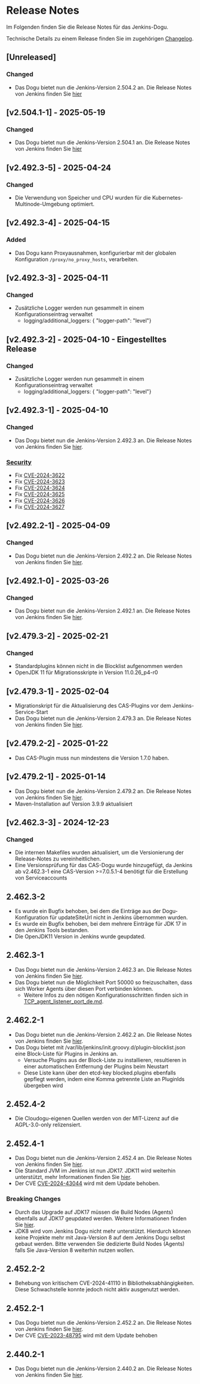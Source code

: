 # Release Notes

Im Folgenden finden Sie die Release Notes für das Jenkins-Dogu.

Technische Details zu einem Release finden Sie im zugehörigen [Changelog](https://docs.cloudogu.com/de/docs/dogus/jenkins/CHANGELOG/).

## [Unreleased]
### Changed 
* Das Dogu bietet nun die Jenkins-Version 2.504.2 an. Die Release Notes von Jenkins finden Sie [hier](https://www.jenkins.io/changelog/2.504.2/)

## [v2.504.1-1] - 2025-05-19
### Changed 
* Das Dogu bietet nun die Jenkins-Version 2.504.1 an. Die Release Notes von Jenkins finden Sie [hier](https://www.jenkins.io/changelog/2.504.1/)

## [v2.492.3-5] - 2025-04-24
### Changed
- Die Verwendung von Speicher und CPU wurden für die Kubernetes-Multinode-Umgebung optimiert.

## [v2.492.3-4] - 2025-04-15
### Added
* Das Dogu kann Proxyausnahmen, konfigurierbar mit der globalen Konfiguration `/proxy/no_proxy_hosts`, verarbeiten.

## [v2.492.3-3] - 2025-04-11
### Changed
* Zusätzliche Logger werden nun gesammelt in einem Konfigurationseintrag verwaltet
    * logging/additional_loggers: { "logger-path": "level"}

## [v2.492.3-2] - 2025-04-10 - Eingestelltes Release
### Changed
* Zusätzliche Logger werden nun gesammelt in einem Konfigurationseintrag verwaltet
  * logging/additional_loggers: { "logger-path": "level"}

## [v2.492.3-1] - 2025-04-10
### Changed
* Das Dogu bietet nun die Jenkins-Version 2.492.3 an. Die Release Notes von Jenkins finden Sie [hier](https://www.jenkins.io/changelog-stable/2.492.3/).
### [Security](https://www.jenkins.io/security/advisory/2025-04-02)
- Fix [CVE-2024-3622](https://nvd.nist.gov/vuln/detail/CVE-2024-3622) 
- Fix [CVE-2024-3623](https://nvd.nist.gov/vuln/detail/CVE-2024-3623) 
- Fix [CVE-2024-3624](https://nvd.nist.gov/vuln/detail/CVE-2024-3624)
- Fix [CVE-2024-3625](https://nvd.nist.gov/vuln/detail/CVE-2024-3625)
- Fix [CVE-2024-3626](https://nvd.nist.gov/vuln/detail/CVE-2024-3626)
- Fix [CVE-2024-3627](https://nvd.nist.gov/vuln/detail/CVE-2024-3627)

## [v2.492.2-1] - 2025-04-09
### Changed
* Das Dogu bietet nun die Jenkins-Version 2.492.2 an. Die Release Notes von Jenkins finden Sie [hier](https://www.jenkins.io/changelog-stable/2.492.2/).

## [v2.492.1-0] - 2025-03-26
### Changed
* Das Dogu bietet nun die Jenkins-Version 2.492.1 an. Die Release Notes von Jenkins finden Sie [hier](https://www.jenkins.io/changelog-stable/2.492.1/).

## [v2.479.3-2] - 2025-02-21
### Changed
* Standardplugins können nicht in die Blocklist aufgenommen werden
* OpenJDK 11 für Migrationsskripte in Version 11.0.26_p4-r0 

## [v2.479.3-1] - 2025-02-04
* Migrationskript für die Aktualisierung des CAS-Plugins vor dem Jenkins-Service-Start
* Das Dogu bietet nun die Jenkins-Version 2.479.3 an. Die Release Notes von Jenkins finden Sie [hier](https://www.jenkins.io/changelog-stable/2.479.3/).

## [v2.479.2-2] - 2025-01-22
* Das CAS-Plugin muss nun mindestens die Version 1.7.0 haben.

## [v2.479.2-1] - 2025-01-14
* Das Dogu bietet nun die Jenkins-Version 2.479.2 an. Die Release Notes von Jenkins finden Sie [hier](https://www.jenkins.io/changelog-stable/2.479.2/).
* Maven-Installation auf Version 3.9.9 aktualisiert

## [v2.462.3-3] - 2024-12-23
### Changed
* Die internen Makefiles wurden aktualisiert, um die Versionierung der Release-Notes zu vereinheitlichen.
* Eine Versionsprüfung für das CAS-Dogu wurde hinzugefügt, da Jenkins ab v2.462.3-1 eine CAS-Version >=7.0.5.1-4 benötigt für die Erstellung von Serviceaccounts

## 2.462.3-2
* Es wurde ein Bugfix behoben, bei dem die Einträge aus der Dogu-Konfiguration für updateSiteUrl nicht in Jenkins übernommen wurden.
* Es wurde ein Bugfix behoben, bei dem mehrere Einträge für JDK 17 in den Jenkins Tools bestanden.
* Die OpenJDK11 Version in Jenkins wurde geupdated.

## 2.462.3-1
* Das Dogu bietet nun die Jenkins-Version 2.462.3 an. Die Release Notes von Jenkins finden Sie [hier](https://www.jenkins.io/changelog-stable/2.462.3/).
* Das Dogu bietet nun die Möglichkeit Port 50000 so freizuschalten, dass sich Worker Agents über diesen Port verbinden können.
  * Weitere Infos zu den nötigen Konfigurationsschritten finden sich in [TCP_agent_listener_port_de.md](../operations/TCP_agent_listener_port_de.md).

## 2.462.2-1
* Das Dogu bietet nun die Jenkins-Version 2.462.2 an. Die Release Notes von Jenkins finden Sie [hier](https://www.jenkins.io/changelog-stable/2.462.2/).
* Das Dogu bietet mit /var/lib/jenkins/init.groovy.d/plugin-blocklist.json eine Block-Liste für Plugins in Jenkins an.
  * Versuche Plugins aus der Block-Liste zu installieren, resultieren in einer automatischen Entfernung der Plugins beim Neustart
  * Diese Liste kann über den etcd-key blocked.plugins ebenfalls gepflegt werden, indem eine Komma getrennte Liste an PluginIds übergeben wird

## 2.452.4-2
* Die Cloudogu-eigenen Quellen werden von der MIT-Lizenz auf die AGPL-3.0-only relizensiert.

## 2.452.4-1
* Das Dogu bietet nun die Jenkins-Version 2.452.4 an. Die Release Notes von Jenkins finden Sie [hier](https://www.jenkins.io/changelog-stable/2.452.4/).
* Die Standard JVM im Jenkins ist nun JDK17. JDK11 wird weiterhin unterstützt, mehr Informationen finden Sie [hier](https://docs.cloudogu.com/de/docs/dogus/jenkins/operations/Building_with_custom_Java/).
* Der CVE [CVE-2024-43044](https://nvd.nist.gov/vuln/detail/CVE-2024-43044) wird mit dem Update behoben.

### Breaking Changes
* Durch das Upgrade auf JDK17 müssen die Build Nodes (Agents) ebenfalls auf JDK17 geupdated werden. Weitere Informationen finden Sie [hier](https://www.jenkins.io/doc/book/platform-information/upgrade-java-to-17/#jvm-version-on-agents).
* JDK8 wird vom Jenkins Dogu nicht mehr unterstützt. Hierdurch können keine Projekte mehr mit Java-Version 8 auf dem Jenkins Dogu selbst gebaut werden. Bitte verwenden Sie dedizierte Build Nodes (Agents) falls Sie Java-Version 8 weiterhin nutzen wollen.

## 2.452.2-2
* Behebung von kritischem CVE-2024-41110 in Bibliotheksabhängigkeiten. Diese Schwachstelle konnte jedoch nicht aktiv ausgenutzt werden.

## 2.452.2-1

* Das Dogu bietet nun die Jenkins-Version 2.452.2 an. Die Release Notes von Jenkins finden Sie [hier](https://www.jenkins.io/changelog/#v2.452).
* Der CVE [CVE-2023-48795](https://www.jenkins.io/security/advisory/2024-04-17/) wird mit dem Update behoben

## 2.440.2-1

* Das Dogu bietet nun die Jenkins-Version 2.440.2 an. Die Release Notes von Jenkins finden Sie [hier](https://www.jenkins.io/changelog/#v2.440).
